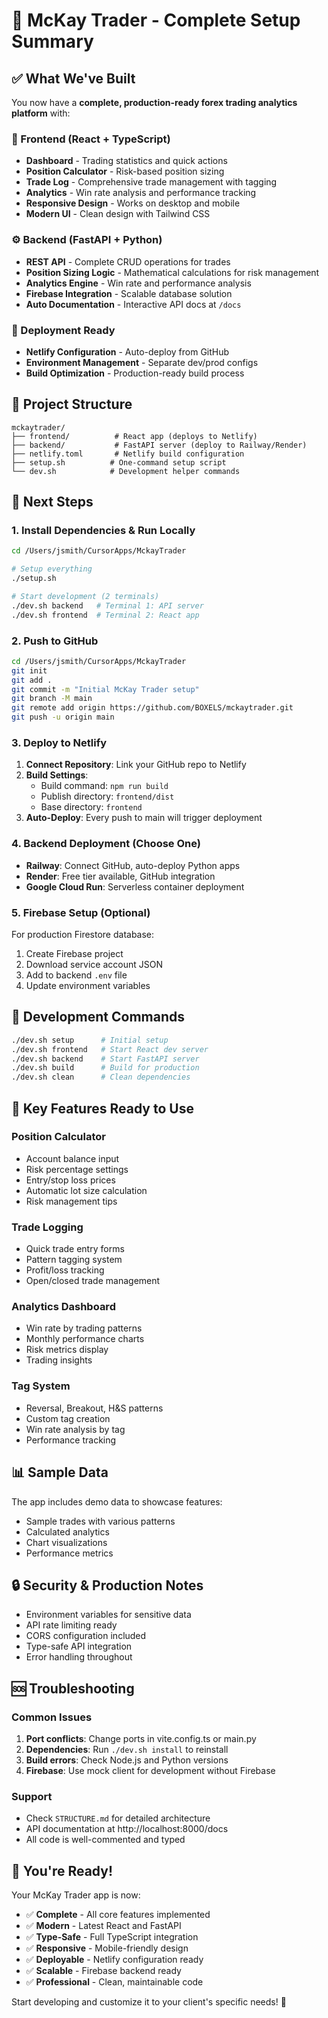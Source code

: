 # 🎉 McKay Trader - Complete Setup Summary

## ✅ What We've Built

You now have a **complete, production-ready forex trading analytics platform** with:

### 🎨 Frontend (React + TypeScript)
- **Dashboard** - Trading statistics and quick actions
- **Position Calculator** - Risk-based position sizing
- **Trade Log** - Comprehensive trade management with tagging
- **Analytics** - Win rate analysis and performance tracking
- **Responsive Design** - Works on desktop and mobile
- **Modern UI** - Clean design with Tailwind CSS

### ⚙️ Backend (FastAPI + Python)
- **REST API** - Complete CRUD operations for trades
- **Position Sizing Logic** - Mathematical calculations for risk management
- **Analytics Engine** - Win rate and performance analysis
- **Firebase Integration** - Scalable database solution
- **Auto Documentation** - Interactive API docs at `/docs`

### 🚀 Deployment Ready
- **Netlify Configuration** - Auto-deploy from GitHub
- **Environment Management** - Separate dev/prod configs
- **Build Optimization** - Production-ready build process

## 📁 Project Structure
```
mckaytrader/
├── frontend/          # React app (deploys to Netlify)
├── backend/           # FastAPI server (deploy to Railway/Render)
├── netlify.toml       # Netlify build configuration
├── setup.sh          # One-command setup script
└── dev.sh            # Development helper commands
```

## 🚀 Next Steps

### 1. Install Dependencies & Run Locally
```bash
cd /Users/jsmith/CursorApps/MckayTrader

# Setup everything
./setup.sh

# Start development (2 terminals)
./dev.sh backend   # Terminal 1: API server
./dev.sh frontend  # Terminal 2: React app
```

### 2. Push to GitHub
```bash
cd /Users/jsmith/CursorApps/MckayTrader
git init
git add .
git commit -m "Initial McKay Trader setup"
git branch -M main
git remote add origin https://github.com/BOXELS/mckaytrader.git
git push -u origin main
```

### 3. Deploy to Netlify
1. **Connect Repository**: Link your GitHub repo to Netlify
2. **Build Settings**: 
   - Build command: `npm run build`
   - Publish directory: `frontend/dist`
   - Base directory: `frontend`
3. **Auto-Deploy**: Every push to main will trigger deployment

### 4. Backend Deployment (Choose One)
- **Railway**: Connect GitHub, auto-deploy Python apps
- **Render**: Free tier available, GitHub integration
- **Google Cloud Run**: Serverless container deployment

### 5. Firebase Setup (Optional)
For production Firestore database:
1. Create Firebase project
2. Download service account JSON
3. Add to backend `.env` file
4. Update environment variables

## 🔧 Development Commands

```bash
./dev.sh setup      # Initial setup
./dev.sh frontend   # Start React dev server
./dev.sh backend    # Start FastAPI server
./dev.sh build      # Build for production
./dev.sh clean      # Clean dependencies
```

## 🎯 Key Features Ready to Use

### Position Calculator
- Account balance input
- Risk percentage settings
- Entry/stop loss prices
- Automatic lot size calculation
- Risk management tips

### Trade Logging
- Quick trade entry forms
- Pattern tagging system
- Profit/loss tracking
- Open/closed trade management

### Analytics Dashboard
- Win rate by trading patterns
- Monthly performance charts
- Risk metrics display
- Trading insights

### Tag System
- Reversal, Breakout, H&S patterns
- Custom tag creation
- Win rate analysis by tag
- Performance tracking

## 📊 Sample Data
The app includes demo data to showcase features:
- Sample trades with various patterns
- Calculated analytics
- Chart visualizations
- Performance metrics

## 🔒 Security & Production Notes
- Environment variables for sensitive data
- API rate limiting ready
- CORS configuration included
- Type-safe API integration
- Error handling throughout

## 🆘 Troubleshooting

### Common Issues
1. **Port conflicts**: Change ports in vite.config.ts or main.py
2. **Dependencies**: Run `./dev.sh install` to reinstall
3. **Build errors**: Check Node.js and Python versions
4. **Firebase**: Use mock client for development without Firebase

### Support
- Check `STRUCTURE.md` for detailed architecture
- API documentation at http://localhost:8000/docs
- All code is well-commented and typed

## 🎉 You're Ready!

Your McKay Trader app is now:
- ✅ **Complete** - All core features implemented
- ✅ **Modern** - Latest React and FastAPI
- ✅ **Type-Safe** - Full TypeScript integration  
- ✅ **Responsive** - Mobile-friendly design
- ✅ **Deployable** - Netlify configuration ready
- ✅ **Scalable** - Firebase backend ready
- ✅ **Professional** - Clean, maintainable code

Start developing and customize it to your client's specific needs! 🚀

